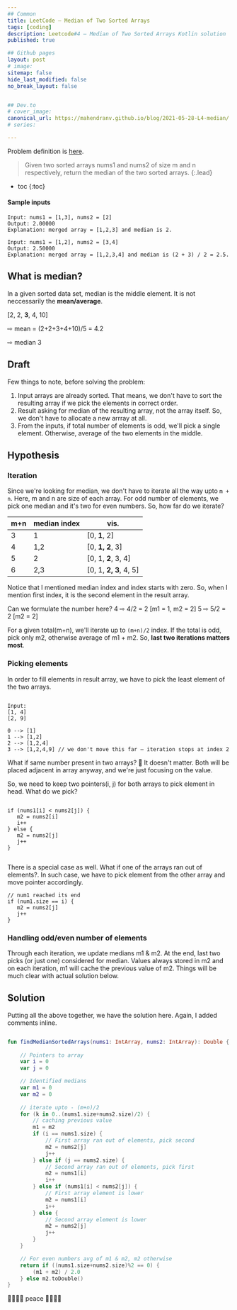 ```yaml
---
## Common
title: LeetCode — Median of Two Sorted Arrays
tags: [coding]
description: Leetcode#4 — Median of Two Sorted Arrays Kotlin solution
published: true

## Github pages
layout: post
# image: 
sitemap: false
hide_last_modified: false
no_break_layout: false


## Dev.to
# cover_image: 
canonical_url: https://mahendranv.github.io/blog/2021-05-28-L4-median/
# series:

---
```


Problem definition is [here](https://leetcode.com/problems/median-of-two-sorted-arrays/).

> Given two sorted arrays nums1 and nums2 of size m and n respectively, return the median of the two sorted arrays.
{:.lead}

* toc
{:toc}

#### Sample inputs

```
Input: nums1 = [1,3], nums2 = [2]
Output: 2.00000
Explanation: merged array = [1,2,3] and median is 2.
```

```
Input: nums1 = [1,2], nums2 = [3,4]
Output: 2.50000
Explanation: merged array = [1,2,3,4] and median is (2 + 3) / 2 = 2.5.
```

## What is median?
In a given sorted data set, median is the middle element. It is not neccessarily the **mean/average**.

[2, 2, **3**, 4, 10] 

⇨ mean = (2+2+3+4+10)/5 = 4.2

⇨ median 3 

## Draft
Few things to note, before solving the problem:

1. Input arrays are already sorted. That means, we don't have to sort the resulting array if we pick the elements in correct order.
2. Result asking for median of the resulting array, not the array itself. So, we don't have to allocate a new arrray at all.
3. From the inputs, if total number of elements is odd, we'll pick a single element. Otherwise, average of the two elements in the middle.

## Hypothesis

### Iteration
Since we're looking for median, we don't have to iterate all the way upto `m + n`. Here, m and n are size of each array. For odd number of elements, we pick one median and it's two for even numbers. So, how far do we iterate?

| m+n | median index | vis.                   |
| --- | ------------ | ---------------------- |
| 3   | 1            | [0, **1**, 2]          |
| 4   | 1,2          | [0, **1, 2**, 3]       |
| 5   | 2            | [0, 1, **2**, 3, 4]    |
| 6   | 2,3          | [0, 1, **2, 3**, 4, 5] |

Notice that I mentioned median index and index starts with zero. So, when I mention first index, it is the second element in the result array.

Can we formulate the number here?
4 ⇨ 4/2 = 2 [m1 = 1, m2 = 2]
5 ⇨ 5/2 = 2 [m2 = 2]

For a given total(m+n), we'll iterate up to `(m+n)/2` index. If the total is odd, pick only m2, otherwise average of m1 + m2. So, **last two iterations matters most**.

### Picking elements
In order to fill elements in result array, we have to pick the least element of the two arrays.

```

Input:
[1, 4]
[2, 9]

0 --> [1]
1 --> [1,2]
2 --> [1,2,4]
3 --> [1,2,4,9] // we don't move this far — iteration stops at index 2

```
What if same number present in two arrays? 🤔 It doesn't matter. Both will be placed adjacent in array anyway, and we're just focusing on the value.

So, we need to keep two pointers(i, j) for both arrays to pick element in head. What do we pick?

```

if (nums1[i] < nums2[j]) {
   m2 = nums2[i]
   i++
} else {
   m2 = nums2[j]
   j++
}


```

There is a special case as well. What if one of the arrays ran out of elements?. In such case, we have to pick element from the other array and move pointer accordingly.

```
// num1 reached its end
if (num1.size == i) {
   m2 = nums2[j]
   j++
}

```

### Handling odd/even number of elements

Through each iteration, we update medians m1 & m2. At the end, last two picks (or just one) considered for median. Values always stored in m2 and on each iteration, m1 will cache the previous value of m2. Things will be much clear with actual solution below.

## Solution

Putting all the above together, we have the solution here. Again, I added comments inline.

```kotlin

fun findMedianSortedArrays(nums1: IntArray, nums2: IntArray): Double {
   
    // Pointers to array
    var i = 0
    var j = 0

    // Identified medians
    var m1 = 0
    var m2 = 0
    
    // iterate upto - (m+n)/2
    for (k in 0..(nums1.size+nums2.size)/2) {
        // caching previous value
        m1 = m2
        if (i == nums1.size) {
            // First array ran out of elements, pick second
            m2 = nums2[j]
            j++
        } else if (j == nums2.size) {
            // Second array ran out of elements, pick first
            m2 = nums1[i]
            i++
        } else if (nums1[i] < nums2[j]) {
            // First array element is lower
            m2 = nums1[i]
            i++
        } else {
            // Second array element is lower
            m2 = nums2[j]
            j++
        }
    }

    // For even numbers avg of m1 & m2, m2 otherwise
    return if ((nums1.size+nums2.size)%2 == 0) {
        (m1 + m2) / 2.0
    } else m2.toDouble()    
}

```

🧑‍💻🧑‍💻 peace 🧑‍💻🧑‍💻